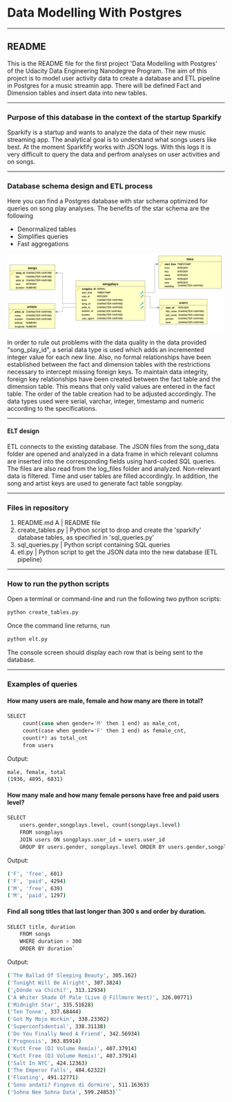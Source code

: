 # Data Modelling With Postgres

************************************************************************************************
## README

This is the README file for the first project 'Data Modelling with Postgres' of the Udacity Data Engineering Nanodegree Program. The aim of this project is to model user activity data to create a database and ETL pipeline in Postgres for a music streamin app. There will be defined Fact and Dimension tables and insert data into new tables.

************************************************************************************************
### Purpose of this database in the context of the startup Sparkify

Sparkify is a startup and wants to analyze the data of their new music streaming app. The analytical goal is to understand what songs users like best. At the moment Sparkfify works with JSON logs. With this logs it is very difficult to query the data and perfrom analyses on user activities and on songs.

************************************************************************************************
### Database schema design and ETL process
Here you can find a Postgres database with star schema optimized for queries on song play analyses.
The benefits of the star schema are the following
- Denormalized tables
- Simplifies queries
- Fast aggregations

![ER Diagram!](song_ERD.png "ER Diagram")

In order to rule out problems with the data quality in the data provided "song_play_id", a serial data type is used which adds an incremented integer value for each new line.
Also, no formal relationships have been established between the fact and dimension tables with the restrictions necessary to intercept missing foreign keys.
To maintain data integrity, foreign key relationships have been created between the fact table and the dimension table.
This means that only valid values are entered in the fact table. The order of the table creation had to be adjusted accordingly.
The data types used were serial, varchar, integer, timestamp and numeric according to the specifications.

************************************************************************************************
#### ELT design
ETL connects to the existing database. The JSON files from the song_data folder are opened and analyzed in a data frame in which relevant columns are inserted into the corresponding fields using hard-coded SQL queries. The files are also read from the log_files folder and analyzed. Non-relevant data is filtered. Time and user tables are filled accordingly. In addition, the song and artist keys are used to generate fact table songplay.

************************************************************************************************
### Files in repository

1. README.md A | README file
2. create_tables.py | Python script to drop and create the 'sparkify' database tables, as specified in 'sql_queries.py'
3. sql_queries.py | Python script containing SQL queries
4. etl.py | Python script to get the JSON data into the new database (ETL pipeline)

************************************************************************************************
### How to run the python scripts
Open a terminal or command-line and run the following two python scripts:
```sh
python create_tables.py
```
Once the command line returns, run
```sh
python elt.py
```
The console screen should display each row that is being sent to the database.

************************************************************************************************
### Examples of queries

#### How many users are male, female and how many are there in total?
```sh
SELECT
     count(case when gender='M' then 1 end) as male_cnt,
     count(case when gender='F' then 1 end) as female_cnt,
     count(*) as total_cnt
     from users
```

Output:
```sh
male, female, total
(1936, 4895, 6831)
```

#### How many male and how many female persons have free and paid users level?
```sh
SELECT
    users.gender,songplays.level, count(songplays.level)
    FROM songplays
    JOIN users ON songplays.user_id = users.user_id
    GROUP BY users.gender, songplays.level ORDER BY users.gender,songplays.level
```

Output:
```sh
('F', 'free', 601)
('F', 'paid', 4294)
('M', 'free', 639)
('M', 'paid', 1297)
```

#### Find all song titles that last longer than 300 s and order by duration.
```sh
SELECT title, duration
    FROM songs
    WHERE duration > 300
    ORDER BY duration`
```

Output:
```sh
('The Ballad Of Sleeping Beauty', 305.162)
('Tonight Will Be Alright', 307.3824)
('¿Dónde va Chichi?', 313.12934)
('A Whiter Shade Of Pale (Live @ Fillmore West)', 326.00771)
('Midnight Star', 335.51628)
('Ten Tonne', 337.68444)
('Got My Mojo Workin', 338.23302)
('Superconfidential', 338.31138)
('Do You Finally Need A Friend', 342.56934)
('Prognosis', 363.85914)
('Kutt Free (DJ Volume Remix)', 407.37914)
('Kutt Free (DJ Volume Remix)', 407.37914)
('Salt In NYC', 424.12363)
('The Emperor Falls', 484.62322)
('Floating', 491.12771)
('Sono andati? Fingevo di dormire', 511.16363)
('Sohna Nee Sohna Data', 599.24853)``
```
